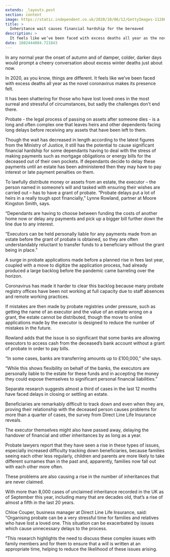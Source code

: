 ```yaml
--- 
extends: _layouts.post 
section: content 
image: https://static.independent.co.uk/2020/10/06/12/GettyImages-1128603769.jpg 
title: > 
  Inheritance wait causes financial hardship for the bereaved 
description: > 
  It feels like we’ve been faced with excess deaths all year as the novel coronavirus makes its presence felt.If dependants decide to delay these payments until an estate has been administered then they may have to pay interest or late payment penalties on them.“Probate delays put a lot of heirs in a really tough spot financially,” Lynne Rowland, partner at Moore Kingston Smith, says.The executor themselves might also have passed away, delaying the handover of financial and other inheritances by as long as a year.This situation can be exacerbated by issues which cause unnecessary delays to the process. 
date: 1602444004.721843 
--- 
```

In any normal year the onset of autumn and of damper, colder, darker days would prompt a cheery conversation about excess winter deaths just about now.

In 2020, as you know, things are different. It feels like we’ve been faced with excess deaths all year as the novel coronavirus makes its presence felt.

It has been shattering for those who have lost loved ones in the most surreal and stressful of circumstances, but sadly the challenges don’t end there.

Probate - the legal process of passing on assets after someone dies - is a long and often complex one that leaves heirs and other dependents facing long delays before receiving any assets that have been left to them.

Though the wait has decreased in length according to the latest figures from the Ministry of Justice, it still has the potential to cause significant financial hardship for some dependants having to deal with the stress of making payments such as mortgage obligations or energy bills for the deceased out of their own pockets. If dependants decide to delay these payments until an estate has been administered then they may have to pay interest or late payment penalties on them.

To lawfully distribute money or assets from an estate, the executor – the person named in someone’s will and tasked with ensuring their wishes are carried out – has to have a grant of probate. “Probate delays put a lot of heirs in a really tough spot financially,” Lynne Rowland, partner at Moore Kingston Smith, says.

“Dependants are having to choose between funding the costs of another home now or delay any payments and pick up a bigger bill further down the line due to any interest.

“Executors can be held personally liable for any payments made from an estate before the grant of probate is obtained, so they are often understandably reluctant to transfer funds to a beneficiary without the grant being in place."

A surge in probate applications made before a planned rise in fees last year, coupled with a move to digitize the application process, had already produced a large backlog before the pandemic came barreling over the horizon.

Coronavirus has made it harder to clear this backlog because many probate registry offices have been not working at full capacity due to staff absences and remote working practices.

If mistakes are then made by probate registries under pressure, such as getting the name of an executor and the value of an estate wrong on a grant, the estate cannot be distributed, though the move to online applications made by the executor is designed to reduce the number of mistakes in the future.

Rowland adds that the issue is so significant that some banks are allowing executors to access cash from the deceased’s bank account without a grant of probate in order to pay bills.

“In some cases, banks are transferring amounts up to £100,000,” she says.

“While this shows flexibility on behalf of the banks, the executors are personally liable to the estate for these funds and in accepting the money they could expose themselves to significant personal financial liabilities.”

Separate research suggests almost a third of cases in the last 12 months have faced delays in closing or settling an estate.

Beneficiaries are remarkably difficult to track down and even when they are, proving their relationship with the deceased person causes problems for more than a quarter of cases, the survey from Direct Line Life Insurance reveals.

The executor themselves might also have passed away, delaying the handover of financial and other inheritances by as long as a year.

Probate lawyers report that they have seen a rise in these types of issues, especially increased difficulty tracking down beneficiaries, because families seeing each other less regularly, children and parents are more likely to take different surnames than in the past and, apparently, families now fall out with each other more often.

These problems are also causing a rise in the number of inheritances that are never claimed.

With more than 8,000 cases of unclaimed inheritance recorded in the UK as of September this year, including many that are decades old, that’s a rise of almost a fifth in the last 20 years.

Chloe Couper, business manager at Direct Line Life Insurance, said: “Organising probate can be a very stressful time for families and relatives who have lost a loved one. This situation can be exacerbated by issues which cause unnecessary delays to the process.

“This research highlights the need to discuss these complex issues with family members and for them to ensure that a will is written at an appropriate time, helping to reduce the likelihood of these issues arising.